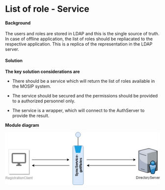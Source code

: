 ﻿# List of role - Service

#### Background

The users and roles are stored in LDAP and this is the single source of truth. In case of offline application, the list of roles should be repliacated to the respective application. This is a replica of the representation in the LDAP server.  

#### Solution



**The key solution considerations are**


- There should be a service which will return the list of roles available in the MOSIP system.


- The service should be secured and the permissions should be provided to a authorized personnel only.


- The service is a wrapper, which will connect to the AuthServer to provide the result.



**Module diagram**



![Module Diagram](_images/List_of_roles.jpg)

